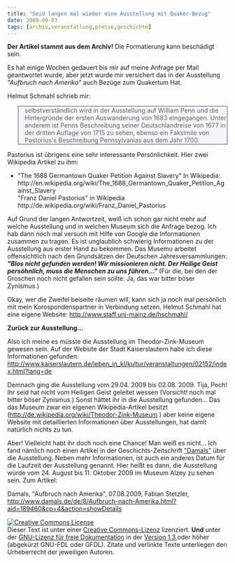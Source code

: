 ```yaml
---
title: "Seid langen mal wieder eine Ausstellung mit Quaker-Bezug"
date: 2009-09-03
tags: [archiv,veranstatlung,presse,geschichte]
---
```

**Der Artikel stammt aus dem Archiv!** Die Formatierung kann beschädigt sein.

Es hat einige Wochen gedauert bis mir auf meine Anfrage per Mail geantwortet wurde, aber jetzt wurde mir versichert das in der Ausstellung <cite>"Aufbruch nach Amerika"</cite> auch Bezüge zum Quakertum Hat. 

Helmut Schmahl schrieb mir:

<blockquote width=80%; style="background:#f4f4ff; border: 2px solid #999; border-right-width: 2px">
selbstverständlich wird in der Ausstellung auf William Penn und die Hintergründe der ersten Auswanderung von 1683 eingegangen. Unter anderem ist Penns Beschreibung seiner Deutschlandreise von 1677 in der dritten Auflage von 1715 zu sehen, ebenso ein Faksimile von Pastorius's Beschreibung Pennsylvanias aus dem Jahr 1700.
</blockquote>

Pastorius ist übrigens eine sehr interessante Persönlichkeit. Hier zwei Wikipedia Artikel zu ihm:

<ul>
<li>"The 1688 Germantown Quaker Petition Against Slavery" In Wikipedia:
http://en.wikipedia.org/wiki/The_1688_Germantown_Quaker_Petition_Against_Slavery </li>"Franz Daniel Pastorius" in Wikipedia http://de.wikipedia.org/wiki/Franz_Daniel_Pastorius </li>
</ul>

Auf Grund der langen Antwortzeit, weiß ich schon gar nicht mehr auf welche Ausstellung und in welchen Museum sich die Anfrage bezog. Ich hab dann noch mal versuch mit Hilfe von Google die Informationen zusammen zu tragen. Es ist unglaublich schwierig Informationen zu der Ausstellung aus erster Hand zu bekommen. Das Musemu arbeitet offensichtlich nach den Grundsätzen der Deutschen Jahresversammlungen: <i>**"Blos  nicht gefunden werden! Wir missionieren nicht. Der Heilige Geist persöhnlich, muss die Menschen zu uns führen..."**</i> (Für die, bei den der Groschen noch nicht gefallen sein sollte: Ja, das war bitter böser Zynismus.)

Okay, wer die Zweifel beiseite räumen will, kann sich ja noch mal persönlich mit mein Korospondenspartner in Verbindung setzen. Helmut Schmahl hat eine eigene Website: http://www.staff.uni-mainz.de/hschmahl/

**Zurück zur Ausstellung...**

Also ich meine es müsste die Ausstellung im Theodor-Zink-Museum gewesen sein. Auf der Website der Stadt Kaiserslautern habe ich diese Informationen gefunden:
http://www.kaiserslautern.de/leben_in_kl/kultur/veranstaltungen/02152/index.html?lang=de

Demnach ging die Ausstellung vom 29.04. 2009 bis 02.08. 2009. Tija, Pech! Ihr seid hat nicht vom Heiligen Geist geleitet wessen (Vorsicht! noch mal bitter böser Zynismus.) Sonst hättet ihr in die Ausstellung gefunden... Das das Museum zwar ein eigenen Wikipedia-Artikel besitzt (http://de.wikipedia.org/wiki/Theodor-Zink-Museum ) aber keine eigene Website mit detaillierten Informationen über Ausstellungen, hat damit natürlich nichts zu tun. 

Aber! Vielleicht habt ihr doch noch eine Chance! Man weiß es nicht... Ich fand nämlich noch einen Artikel in der Geschichts-Zeitschrift <a href="http://de.wikipedia.org/wiki/Damals">"Damals"</a> über die Ausstellung. Neben mehr Informationen, ist auch ein anderes Datum für die Laufzeit der Ausstellung genannt. Hier heißt es dann, die Ausstellung würde vom 24. August bis 11. Oktober 2009 im Museum Alzey zu sehen sein. Zum Artikel:

Damals, "Aufbruch nach Amerika", 07.08.2009, Fabian Stetzler, http://www.damals.de/de/8/Aufbruch-nach-Amerika.html?aid=189460&cp=4&action=showDetails



<a rel="license" href="http://creativecommons.org/licenses/by-sa/3.0/de/"><img alt="Creative Commons License" style="border-width:0" src="http://i.creativecommons.org/l/by-sa/3.0/de/88x31.png" /></a><br />Dieser Text ist unter einer <a rel="license" href="http://creativecommons.org/licenses/by-sa/3.0/de/">Creative Commons-Lizenz</a> lizenziert. **Und** unter der <a href="http://de.wikipedia.org/wiki/GFDL">GNU-Lizenz für freie Dokumentation</a> in der <a href="http://www.gnu.org/licenses/fdl-1.3.html">Version 1.3 </a> oder höher (abgekürzt GNU-FDL oder GFDL). Zitate und verlinkte Texte unterliegen den Urheberrecht der jeweiligen Autoren.
